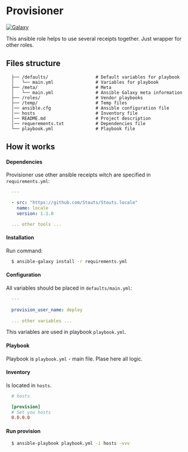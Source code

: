 # Provisioner
[![Galaxy](https://img.shields.io/badge/galaxy-provisioner-blue.svg?style=flat-square)](https://galaxy.ansible.com/khusnetdinov/provisioner/)

This ansible role helps to use several receipts together. Just wrapper for other roles.

## Files structure

```
  ├── /defaults/                  # Default variables for playbook
  │   └── main.yml                # Variables for playbook
  ├── /meta/                      # Meta
  │   └── main.yml                # Ansible Galaxy meta information
  ├── /roles/                     # Vendor playbooks
  ├── /temp/                      # Temp files
  │── ansible.cfg                 # Ansible configuration file
  │── hosts                       # Inventory file
  │── README.md                   # Project description
  │── requerements.txt            # Dependencies file
  └── playbook.yml                # Playbook file
```

## How it works

#### Dependencies

Provisioner use other ansible receipts witch are specified in `requirements.yml`:

```yaml
  ---

  - src: "https://github.com/Stouts/Stouts.locale"
    name: locale
    version: 1.1.0

  ... other tools ...

```

#### Installation

Run command:

```bash
  $ ansible-galaxy install -r requirements.yml
```

#### Configuration

All variables should be placed in `defaults/main.yml`:

```yaml
  ---
  
  provision_user_name: deploy
  
  ... other variables ...
```

This variables are used in playbook `playbook.yml`.

#### Playbook

Playbook is `playbook.yml` - main file. Plase here all logic.

#### Inventory

Is located in `hosts`.

```ini
  # hosts

  [provision]
  # Set you hosts
  0.0.0.0
```

#### Run provision

```bash
  $ ansible-playbook playbook.yml -i hosts -vvv
```
